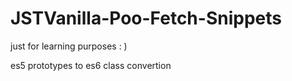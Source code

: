 # JSTVanilla-Poo-Fetch-Snippets
just for learning purposes : )


es5 prototypes to es6 class convertion  
